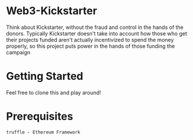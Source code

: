 # Web3-Kickstarter
Think about Kickstarter, without the fraud and control in the hands of the donors. Typically Kickstarter doesn't take into account how those who get their projects funded aren't actually incentivized to spend the money properly, so this project puts power in the hands of those funding the campaign

# Getting Started 
Feel free to clone this and play around!

# Prerequisites
```
truffle - Ethereum Framework 

